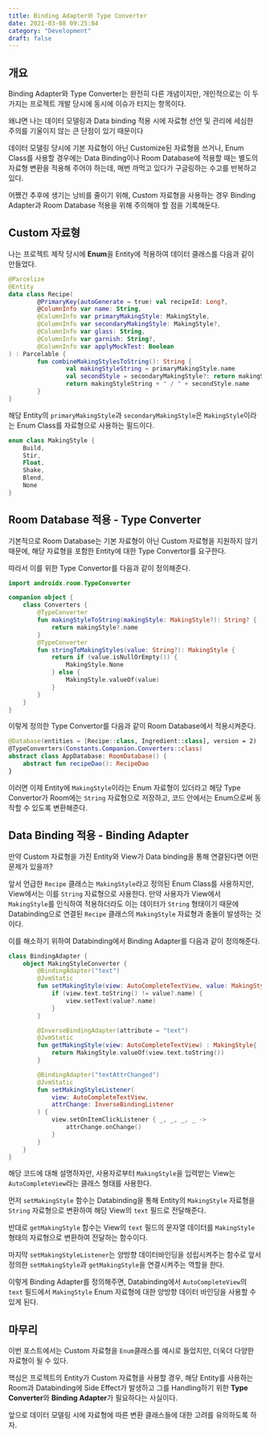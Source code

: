```yaml
---
title: Binding Adapter와 Type Converter
date: 2021-03-08 09:25:84
category: "Development"
draft: false
---
```


## 개요

Binding Adapter와 Type Converter는 완전히 다른 개념이지만, 개인적으로는 이 두가지는 프로젝트 개발 당시에 동시에 이슈가 터지는 항목이다.

왜냐면 나는 데이터 모델링과 Data binding 적용 시에 자료형 선언 및 관리에 세심한 주의를 기울이지 않는 큰 단점이 있기 때문이다

데이터 모델링 당시에 기본 자료형이 아닌 Customize된 자료형을 쓰거나, Enum Class를 사용할 경우에는 Data Binding이나 Room Database에 적용할 때는 별도의 자료형 변환을 적용해 주어야 하는데, 매번 까먹고 있다가 구글링하는 수고를 반복하고 있다.

어쨌건 추후에 생기는 낭비를 줄이기 위해, Custom 자료형을 사용하는 경우 Binding Adapter과 Room Database 적용을 위해 주의해야 할 점을 기록해둔다.

## Custom 자료형

나는 프로젝트 제작 당시에 **Enum**을 Entity에 적용하여 데이터 클래스를 다음과 같이 만들었다.

```kotlin
@Parcelize
@Entity
data class Recipe(
        @PrimaryKey(autoGenerate = true) val recipeId: Long?,
        @ColumnInfo var name: String,
        @ColumnInfo var primaryMakingStyle: MakingStyle,
        @ColumnInfo var secondaryMakingStyle: MakingStyle?,
        @ColumnInfo var glass: String,
        @ColumnInfo var garnish: String?,
        @ColumnInfo var applyMockTest: Boolean
) : Parcelable {
        fun combineMakingStylesToString(): String {
                val makingStyleString = primaryMakingStyle.name
                val secondStyle = secondaryMakingStyle?: return makingStyleString
                return makingStyleString + " / " + secondStyle.name
        }
}
```

해당 Entity의 `primaryMakingStyle`과 `secondaryMakingStyle`은 `MakingStyle`이라는 Enum Class를 자료형으로 사용하는 필드이다.

```kotlin
enum class MakingStyle {
    Build,
    Stir,
    Float,
    Shake,
    Blend,
    None
}
```

## Room Database 적용 - Type Converter

기본적으로 Room Database는 기본 자료형이 아닌 Custom 자료형을 지원하지 않기 때문에, 해당 자료형을 포함한 Entity에 대한 Type Convertor를 요구한다.

따라서 이를 위한 Type Convertor를 다음과 같이 정의해준다.

```kotlin
import androidx.room.TypeConverter

companion object {
    class Converters {
        @TypeConverter
        fun makingStyleToString(makingStyle: MakingStyle?): String? {
            return makingStyle?.name
        }
        @TypeConverter
        fun stringToMakingStyles(value: String?): MakingStyle {
            return if (value.isNullOrEmpty()) {
                MakingStyle.None
            } else {
                MakingStyle.valueOf(value)
            }
        }
    }
}
```

이렇게 정의한 Type Convertor를 다음과 같이 Room Database에서 적용시켜준다.

```kotlin
@Database(entities = [Recipe::class, Ingredient::class], version = 2)
@TypeConverters(Constants.Companion.Converters::class)
abstract class AppDatabase: RoomDatabase() {
    abstract fun recipeDao(): RecipeDao
}
```

이러면 이제 Entity에 `MakingStyle`이라는 Enum 자료형이 있더라고 해당 Type Convertor가 Room에는 `String` 자료형으로 저장하고, 코드 안에서는 Enum으로써 동작할 수 있도록 변환해준다.

## Data Binding 적용 - Binding Adapter

만약 Custom 자료형을 가진 Entity와 View가 Data binding을 통해 연결된다면 어떤 문제가 있을까?

앞서 언급한 `Recipe` 클래스는 `MakingStyle`라고 정의된 Enum Class를 사용하지만, View에서는 이를 `String` 자료형으로 사용한다. 만약 사용자가 View에서 `MakingStyle`를 인식하여 적용하더라도 이는 데이터가 `String` 형태이기 때문에 Databinding으로 연결된 `Recipe` 클래스의 `MakingStyle` 자료형과 충돌이 발생하는 것이다.

이를 해소하기 위하여 Databinding에서 Binding Adapter를 다음과 같이 정의해준다.

```kotlin
class BindingAdapter {
    object MakingStyleConverter {
        @BindingAdapter("text")
        @JvmStatic
        fun setMakingStyle(view: AutoCompleteTextView, value: MakingStyle?){
            if (view.text.toString() != value?.name) {
                view.setText(value?.name)
            }
        }

        @InverseBindingAdapter(attribute = "text")
        @JvmStatic
        fun getMakingStyle(view: AutoCompleteTextView) : MakingStyle{
            return MakingStyle.valueOf(view.text.toString())
        }

        @BindingAdapter("textAttrChanged")
        @JvmStatic
        fun setMakingStyleListener(
            view: AutoCompleteTextView,
            attrChange: InverseBindingListener
        ) {
            view.setOnItemClickListener { _, _, _, _ ->
                attrChange.onChange()
            }
        }
    }
}
```

해당 코드에 대해 설명하자만, 사용자로부터 `MakingStyle`을 입력받는 View는 `AutoCompleteView`라는 클래스 형태를 사용한다.

먼저 `setMakingStyle` 함수는 Databinding을 통해 Entity의 `MakingStyle` 자료형을 `String` 자료형으로 변환하여 해당 View의 `text` 필드로 전달해준다.

반대로 `getMakingStyle` 함수는 View의 `text` 필드의 문자열 데이터를 `MakingStyle` 형태의 자료형으로 변환하여 전달하는 함수이다.

마지막 `setMakingStyleListener`는 양방향 데이터바인딩을 성립시켜주는 함수로 앞서 정의한 `setMakingStyle`과 `getMakingStyle`을 연결시켜주는 역할을 한다.

이렇게 Binding Adapter를 정의해주면, Databinding에서 `AutoCompleteView`의 `text` 필드에서 `MakingStyle` Enum 자료형에 대한 양방향 데이터 바인딩을 사용할 수 있게 된다.

## 마무리

이번 포스트에서는 Custom 자료형을 `Enum`클래스를 예시로 들었지만, 더욱더 다양한 자료형이 될 수 있다.

핵심은 프로젝트의 Entity가 Custom 자료형을 사용할 경우, 해당 Entity를 사용하는 Room과 Databinding에 Side Effect가 발생하고 그를 Handling하기 위한 **Type Converter**와 **Binding Adapter**가 필요하다는 사실이다.

앞으로 데이터 모델링 시에 자료형에 따른 변환 클래스들에 대한 고려를 유의하도록 하자.
